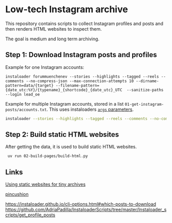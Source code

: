 # Low-tech Instagram archive

This repository contains scripts to collect Instagram profiles and posts and then renders HTML websites to inspect them. 

The goal is medium and long term archiving. 


## Step 1: Download Instagram posts and profiles

Example for one Instagram accounts:

```
instaloader forummuenchenev --stories --highlights --tagged --reels --comments --no-compress-json --max-connection-attempts 10 --dirname-pattern=data/{target} --filename-pattern={date_utc:%Y}/{typename}_{shortcode}_{date_utc}_UTC  --sanitize-paths --login lead_oe
```

Example for multiple Instagram accounts, stored in a list `01-get-instagram-posts/accounts.txt`.
This uses instaloaders [`args` parameters](https://instaloader.github.io/cli-options.html#cmdoption-arg-args.txt).

```bash
instaloader --stories --highlights --tagged --reels --comments --no-compress-json --max-connection-attempts 10 --dirname-pattern=data/{target} --filename-pattern={date_utc:%Y}/{shortcode}_{date_utc}_UTC  --sanitize-paths --login lead_oe +01-get-instagram-posts/accounts.txt
```

## Step 2: Build static HTML websites

After getting the data, it is used to build static HTML websites. 

```bash
 uv run 02-build-pages/build-html.py
```

## Links

[Using static websites for tiny archives](https://alexwlchan.net/2024/static-websites/)

[pincushion](https://inkdroid.org/2024/10/20/pincushion/)

https://instaloader.github.io/cli-options.html#which-posts-to-download
https://github.com/AdriaPadilla/InstaloaderScripts/tree/master/Instaloader_scripts/get_profile_posts
